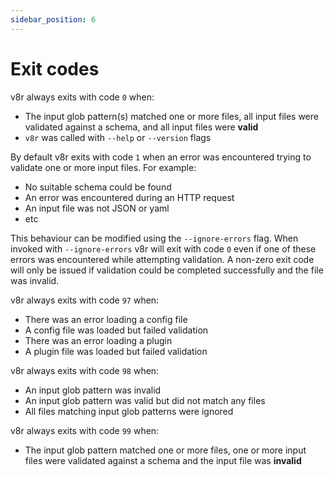 ```yaml
---
sidebar_position: 6
---
```


# Exit codes

v8r always exits with code `0` when:

* The input glob pattern(s) matched one or more files, all input files were validated against a schema, and all input files were **valid**
* `v8r` was called with `--help` or `--version` flags

By default v8r exits with code `1` when an error was encountered trying to validate one or more input files. For example:

* No suitable schema could be found
* An error was encountered during an HTTP request
* An input file was not JSON or yaml
* etc

This behaviour can be modified using the `--ignore-errors` flag. When invoked with `--ignore-errors` v8r will exit with code `0` even if one of these errors was encountered while attempting validation. A non-zero exit code will only be issued if validation could be completed successfully and the file was invalid.

v8r always exits with code `97` when:

* There was an error loading a config file
* A config file was loaded but failed validation
* There was an error loading a plugin
* A plugin file was loaded but failed validation

v8r always exits with code `98` when:

* An input glob pattern was invalid
* An input glob pattern was valid but did not match any files
* All files matching input glob patterns were ignored

v8r always exits with code `99` when:

* The input glob pattern matched one or more files, one or more input files were validated against a schema and the input file was **invalid**
